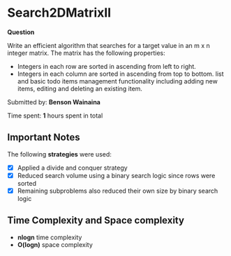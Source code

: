 # Search2DMatrixII

**Question** 

Write an efficient algorithm that searches for a target value in an m x n integer matrix. The matrix has the following properties:
* Integers in each row are sorted in ascending from left to right.
* Integers in each column are sorted in ascending from top to bottom. list and basic todo items management functionality including adding new items, editing and deleting an existing item.

Submitted by: **Benson Wainaina**

Time spent: **1** hours spent in total

## Important Notes

The following **strategies** were used:

* [x] Applied a divide and conquer strategy
* [x] Reduced search volume using a binary search logic since rows were sorted
* [x] Remaining subproblems also reduced their own size by binary search logic

## Time Complexity and Space complexity

* **nlogn** time complexity
* **O(logn)** space complexity

